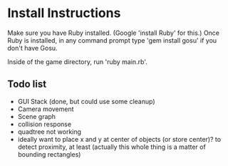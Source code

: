 # Install Instructions

Make sure you have Ruby installed. (Google 'install Ruby' for this.) Once Ruby is installed, in any command prompt type 'gem install gosu' if you don't have Gosu.

Inside of the game directory, run 'ruby main.rb'.

## Todo list

- GUI Stack (done, but could use some cleanup)
- Camera movement
- Scene graph
- collision response
- quadtree not working
- ideally want to place x and y at center of objects (or store center)? to detect proximity, at least (actually this whole thing is a matter of bounding rectangles)
